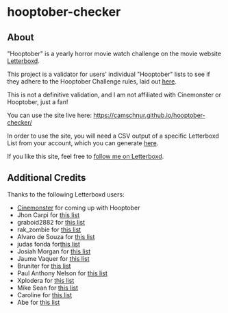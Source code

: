 # hooptober-checker

<h2>About</h2>
"Hooptober" is a yearly horror movie watch challenge on the movie website <a href="https://letterboxd.com/">Letterboxd</a>.

This project is a validator for users' individual "Hooptober" lists to see if they adhere to the Hooptober Challenge rules, laid out <a href=https://letterboxd.com/cinemonster/list/hooptober-x-hooptober-hooptober-let-satan/>here</a>.

This is not a definitive validation, and I am not affiliated with Cinemonster or Hooptober, just a fan!

You can use the site live here:
https://camschnur.github.io/hooptober-checker/

In order to use the site, you will need a CSV output of a specific Letterboxd List from your account, which you can generate <a href="https://letterboxd.com/settings/data/">here</a>.

If you like this site, feel free to <a href="https://letterboxd.com/JurassicParkour/">follow me on Letterboxd</a>.

<h2>Additional Credits</h2>
Thanks to the following Letterboxd users:
<ul>
  <li><a href="https://letterboxd.com/cinemonster/">Cinemonster</a> for coming up with Hooptober
  <li>Jhon Carpi for <a href="https://letterboxd.com/jhoncarpi/list/peter-cushing/">this list</a></li>
  <li>graboid2882 for <a href="https://letterboxd.com/graboid2882/list/robert-englund/">this list</a></li>
  <li>rak_zombie for <a href="https://letterboxd.com/rak_zombie/list/all-dracula/by/rating-lowest/">this list</a></li>
  <li>Alvaro de Souza for <a href="https://letterboxd.com/alvarosouza/list/the-little-list-of-queer-horror/">this list</a></li>
  <li>judas fonda for<a href="https://letterboxd.com/querelle/list/queer-horror-2/">this list</a></li>
  <li>Josiah Morgan for <a href="https://letterboxd.com/list/new/from/josiahmorgan11/tobe-hooper/">this list</a></li>
  <li>Jaume Vaquer for <a href="https://letterboxd.com/jaumevaquer/list/amicus/">this list</a></li>
  <li>Bruniter for <a href="https://letterboxd.com/bruniter/list/mario-bava/">this list</a></li>
  <li>Paul Anthony Nelson for <a href="https://letterboxd.com/cinemaviscera/list/bram-stokers-dracula/">this list</a></li>
  <li>Xplodera for <a href="https://letterboxd.com/xplodera/list/ever-danced-with-the-devil-in-the-pale-moonlight/">this list</a></li>
  <li>Mike Sean for <a href="https://letterboxd.com/monocle/list/acts-of-god-natural-disaster-films/">this list</a></li>
  <li>Caroline for <a href="https://letterboxd.com/caroline/list/post-apocalyptic/">this list</a></li>
  <li>Abe for <a href="https://letterboxd.com/bisley/list/clive-barker/">this list</a></li>
</ul>
